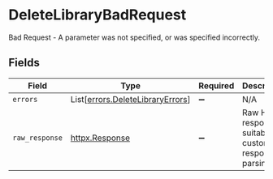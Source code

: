 # DeleteLibraryBadRequest

Bad Request - A parameter was not specified, or was specified incorrectly.


## Fields

| Field                                                                          | Type                                                                           | Required                                                                       | Description                                                                    |
| ------------------------------------------------------------------------------ | ------------------------------------------------------------------------------ | ------------------------------------------------------------------------------ | ------------------------------------------------------------------------------ |
| `errors`                                                                       | List[[errors.DeleteLibraryErrors](../../models/errors/deletelibraryerrors.md)] | :heavy_minus_sign:                                                             | N/A                                                                            |
| `raw_response`                                                                 | [httpx.Response](https://www.python-httpx.org/api/#response)                   | :heavy_minus_sign:                                                             | Raw HTTP response; suitable for custom response parsing                        |